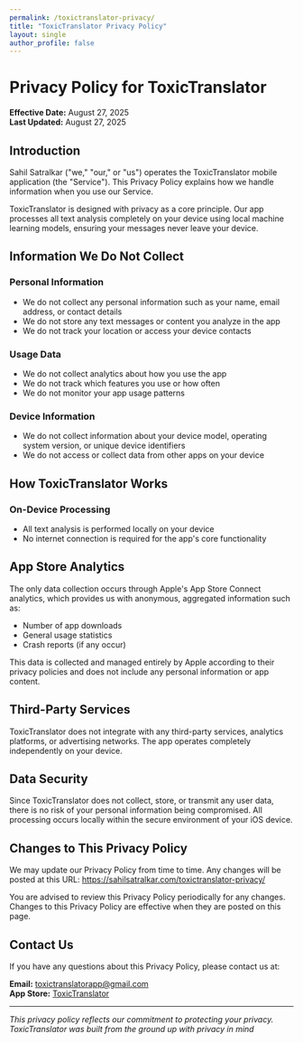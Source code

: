 ```yaml
---
permalink: /toxictranslator-privacy/
title: "ToxicTranslator Privacy Policy"
layout: single
author_profile: false
---
```


# Privacy Policy for ToxicTranslator

**Effective Date:** August 27, 2025  
**Last Updated:** August 27, 2025

## Introduction

Sahil Satralkar ("we," "our," or "us") operates the ToxicTranslator mobile application (the "Service"). This Privacy Policy explains how we handle information when you use our Service.

ToxicTranslator is designed with privacy as a core principle. Our app processes all text analysis completely on your device using local machine learning models, ensuring your messages never leave your device.

## Information We Do Not Collect

### Personal Information
- We do not collect any personal information such as your name, email address, or contact details
- We do not store any text messages or content you analyze in the app
- We do not track your location or access your device contacts

### Usage Data
- We do not collect analytics about how you use the app
- We do not track which features you use or how often
- We do not monitor your app usage patterns

### Device Information
- We do not collect information about your device model, operating system version, or unique device identifiers
- We do not access or collect data from other apps on your device

## How ToxicTranslator Works

### On-Device Processing
- All text analysis is performed locally on your device
- No internet connection is required for the app's core functionality

## App Store Analytics

The only data collection occurs through Apple's App Store Connect analytics, which provides us with anonymous, aggregated information such as:
- Number of app downloads
- General usage statistics
- Crash reports (if any occur)

This data is collected and managed entirely by Apple according to their privacy policies and does not include any personal information or app content.

## Third-Party Services

ToxicTranslator does not integrate with any third-party services, analytics platforms, or advertising networks. The app operates completely independently on your device.

## Data Security

Since ToxicTranslator does not collect, store, or transmit any user data, there is no risk of your personal information being compromised. All processing occurs locally within the secure environment of your iOS device.

## Changes to This Privacy Policy

We may update our Privacy Policy from time to time. Any changes will be posted at this URL: https://sahilsatralkar.com/toxictranslator-privacy/

You are advised to review this Privacy Policy periodically for any changes. Changes to this Privacy Policy are effective when they are posted on this page.

## Contact Us

If you have any questions about this Privacy Policy, please contact us at:

**Email:** toxictranslatorapp@gmail.com  
**App Store:** [ToxicTranslator](https://apps.apple.com/us/app/toxictranslator/id6751160163)

---

*This privacy policy reflects our commitment to protecting your privacy. ToxicTranslator was built from the ground up with privacy in mind*
